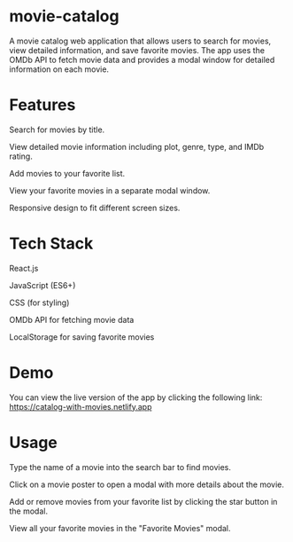# movie-catalog
 
A movie catalog web application that allows users to search for movies, view detailed information, and save favorite movies. The app uses the OMDb API to fetch movie data and provides a modal window for detailed information on each movie.

# Features
Search for movies by title.

View detailed movie information including plot, genre, type, and IMDb rating.

Add movies to your favorite list.

View your favorite movies in a separate modal window.

Responsive design to fit different screen sizes.

# Tech Stack
React.js

JavaScript (ES6+)

CSS (for styling)

OMDb API for fetching movie data

LocalStorage for saving favorite movies

# Demo
You can view the live version of the app by clicking the following link:
https://catalog-with-movies.netlify.app

# Usage
Type the name of a movie into the search bar to find movies.

Click on a movie poster to open a modal with more details about the movie.

Add or remove movies from your favorite list by clicking the star button in the modal.

View all your favorite movies in the "Favorite Movies" modal.
